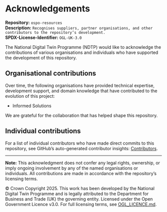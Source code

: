 # Acknowledgements

**Repository:** `ospo-resources`  
**Description:** `Recognises suppliers, partner organisations, and other contributors to the repository’s development.`  
**SPDX-License-Identifier:** `OGL-UK-3.0`  

The National Digital Twin Programme (NDTP) would like to acknowledge the contributions of various organisations and individuals who have supported the development of this repository.

## Organisational contributions

Over time, the following organisations have provided technical expertise, development support, and domain knowledge that have contributed to the evolution of this project:

- Informed Solutions

<!--

GUIDANCE: IN PLACE OF THE ABOVE LIST, PROVIDE THE ACTUAL SUPPLIER/ORGANISATION DETAILS THAT ARE RELEVANT TO THE REPOSITORY
 
 -->

We are grateful for the collaboration that has helped shape this repository.

## Individual contributions

For a list of individual contributors who have made direct commits to this repository, see
GitHub’s auto-generated contributor insights: [Contributors](https://github.com/National-Digital-Twin/archetypes/graphs/contributors).

---

**Note:** This acknowledgment does not confer any legal rights, ownership, or imply ongoing involvement by any of the named organisations or individuals.
All contributions are made in accordance with the repository’s licensing terms.

© Crown Copyright 2025. This work has been developed by the National Digital Twin Programme and is legally attributed to the Department for Business and Trade (UK) the governing entity.
Licensed under the Open Government Licence v3.0.
For full licensing terms, see [OGL_LICENCE.md](OGL_LICENCE.md). 